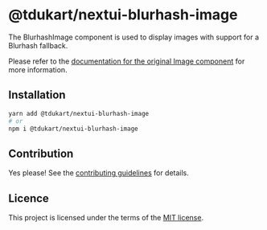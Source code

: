 # @tdukart/nextui-blurhash-image

The BlurhashImage component is used to display images with support for a Blurhash fallback.

Please refer to the
[documentation for the original Image component](https://nextui.org/docs/components/image) for more
information.

## Installation

```sh
yarn add @tdukart/nextui-blurhash-image
# or
npm i @tdukart/nextui-blurhash-image
```

## Contribution

Yes please! See the
[contributing guidelines](https://github.com/nextui-org/nextui/blob/master/CONTRIBUTING.md)
for details.

## Licence

This project is licensed under the terms of the
[MIT license](https://github.com/nextui-org/nextui/blob/master/LICENSE).
